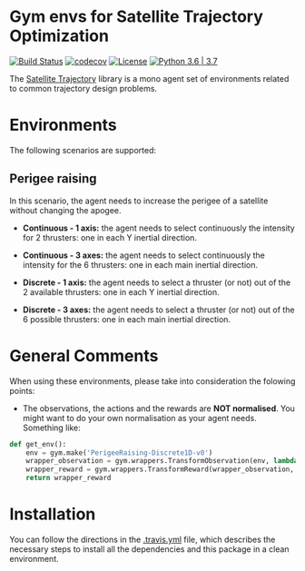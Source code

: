 # Gym envs for Satellite Trajectory Optimization

[![Build Status](https://travis-ci.com/zampanteymedio/gym-satellite-trajectory.svg?branch=master)](https://travis-ci.com/zampanteymedio/gym-satellite-trajectory)
[![codecov](https://codecov.io/gh/zampanteymedio/gym-satellite-trajectory/branch/master/graph/badge.svg)](https://codecov.io/gh/zampanteymedio/gym-satellite-trajectory)
[![License](https://img.shields.io/badge/License-Apache%202.0-blue.svg)](https://opensource.org/licenses/Apache-2.0)
[![Python 3.6&nbsp;|&nbsp;3.7](https://img.shields.io/badge/python-3.6&nbsp;|&nbsp;3.7-blue.svg)](https://www.python.org/downloads/release/python-360/)

The [Satellite Trajectory](https://github.com/zampanteymedio/gym-satellite-trajectory) library is a mono agent
set of environments related to common trajectory design problems.

# Environments

The following scenarios are supported:

## Perigee raising

In this scenario, the agent needs to increase the perigee of a satellite without changing the apogee.

* __Continuous - 1 axis:__ the agent needs to select continuously the intensity for 2 thrusters: one in
each Y inertial direction.

* __Continuous - 3 axes:__ the agent needs to select continuously the intensity for the 6 thrusters: one
in each main inertial direction.

* __Discrete - 1 axis:__ the agent needs to select a thruster (or not) out of the 2 available thrusters:
one in each Y inertial direction.

* __Discrete - 3 axes:__ the agent needs to select a thruster (or not) out of the 6 possible thrusters:
one in each main inertial direction.

# General Comments
When using these environments, please take into consideration the folowing points:
- The observations, the actions and the rewards are __NOT normalised__. You might want to do your own
normalisation as your agent needs. Something like:
```python
def get_env():
    env = gym.make('PerigeeRaising-Discrete1D-v0')
    wrapper_observation = gym.wrappers.TransformObservation(env, lambda o: o / env.observation_space.high)
    wrapper_reward = gym.wrappers.TransformReward(wrapper_observation, lambda r: 1.e-5 * r)
    return wrapper_reward
```

# Installation

You can follow the directions in the [.travis.yml](.travis.yml) file, which describes the necessary steps
to install all the dependencies and this package in a clean environment.
